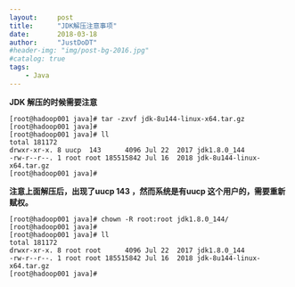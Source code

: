 ```yaml
---
layout:     post
title:      "JDK解压注意事项"
date:       2018-03-18 
author:     "JustDoDT"
#header-img: "img/post-bg-2016.jpg"
#catalog: true
tags:
    - Java
---
```



**JDK 解压的时候需要注意**

    [root@hadoop001 java]# tar -zxvf jdk-8u144-linux-x64.tar.gz 
    [root@hadoop001 java]#
    [root@hadoop001 java]# ll
    total 181172
    drwxr-xr-x. 8 uucp  143      4096 Jul 22  2017 jdk1.8.0_144
    -rw-r--r--. 1 root root 185515842 Jul 16  2018 jdk-8u144-linux-x64.tar.gz
    [root@hadoop001 java]# 



**注意上面解压后，出现了uucp 143 ，然而系统是有uucp 这个用户的，需要重新赋权。**


    [root@hadoop001 java]# chown -R root:root jdk1.8.0_144/
    [root@hadoop001 java]# 
    [root@hadoop001 java]# ll
    total 181172
    drwxr-xr-x. 8 root root      4096 Jul 22  2017 jdk1.8.0_144
    -rw-r--r--. 1 root root 185515842 Jul 16  2018 jdk-8u144-linux-x64.tar.gz
    [root@hadoop001 java]# 


